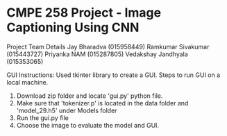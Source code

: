 # CMPE 258 Project - Image Captioning Using CNN

Project Team Details
Jay Bharadva (015958449)
Ramkumar Sivakumar (015443727)
Priyanka NAM (015287805)
Vedakshay Jandhyala (015353065)


GUI Instructions:
Used tkinter library to create a GUI.
Steps to run GUI on a local machine.
1. Download zip folder and locate 'gui.py' python  file.
2. Make sure that 'tokenizer.p' is located in the data folder and 'model_29.h5' under Models folder
3. Run the gui.py file
4. Choose the image to evaluate the model and GUI.
